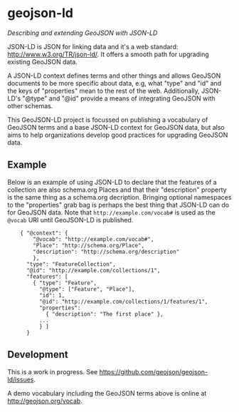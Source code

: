 geojson-ld
==========

*Describing and extending GeoJSON with JSON-LD*

JSON-LD is JSON for linking data and it's a web standard:
http://www.w3.org/TR/json-ld/.
It offers a smooth path for upgrading existing GeoJSON data.

A JSON-LD context defines terms and other things and allows GeoJSON documents
to be more specific about data, e.g, what "type" and "id" and the keys of
"properties" mean to the rest of the web.  Additionally, JSON-LD's "@type" and
"@id" provide a means of integrating GeoJSON with other schemas.

This GeoJSON-LD project is focussed on publishing a vocabulary of GeoJSON terms
and a base JSON-LD context for GeoJSON data, but also aims to help
organizations develop good practices for upgrading GeoJSON data.

## Example

Below is an example of using JSON-LD to declare that the features of
a collection are also schema.org Places and that their "description" property
is the same thing as a schema.org decription. Bringing optional namespaces to
the "properties" grab bag is perhaps the best thing that JSON-LD can do for
GeoJSON data. Note that `http://example.com/vocab#` is used as the `@vocab`
URI until GeoJSON-LD is published.

```
    { "@context": {
        "@vocab": "http://example.com/vocab#",
        "Place": "http://schema.org/Place",
        "description": "http://schema.org/description"
        },
      "type": "FeatureCollection",
      "@id": "http://example.com/collections/1",
      "features": [ 
        { "type": "Feature",
          "@type": ["Feature", "Place"],
          "id": 1,
          "@id": "http://example.com/collections/1/features/1",
          "properties":
            { "description": "The first place" },
          ...
          } ]
      }
```

## Development

This is a work in progress. See https://github.com/geojson/geojson-ld/issues.

A demo vocabulary including the GeoJSON terms above is online at
http://geojson.org/vocab.
